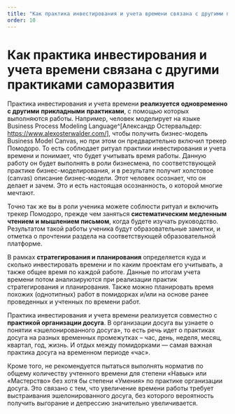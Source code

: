 ```yaml
---
title: "Как практика инвестирования и учета времени связана с другими практиками саморазвития"
order: 10
---
```


# Как практика инвестирования и учета времени связана с другими практиками саморазвития

Практика инвестирования и учета времени **реализуется** **одновременно** **с другими** **прикладными** **практиками**, с помощью которых выполняются работы. Например, человек моделирует на языке Business Process Modeling Language^[Александр Остервальдер: <https://www.alexosterwalder.com/>], чтобы получить бизнес-модель Business Model Canvas, но при этом он предварительно включил трекер Помодоро. То есть соблюдает ритуал практики инвестирования и учета времени и понимает, что будет учитывать время работы. Данную работу он будет выполнять в роли бизнесмена, по соответствующей практике бизнес-моделирования, и в результате получит холстовое (canvas) описание бизнес-модели. Этот человек осознает, что он делает и зачем. Это и есть настоящая осознанность, о которой многие мечтают.

Точно так же вы в роли ученика можете соблюсти ритуал и включить трекер Помодоро, прежде чем заняться **систематическим медленным чтением и мышлением письмом**, когда будете изучать руководство. Результатом такой работы ученика будут образовательные заметки, и отметка о прочтении раздела на соответствующей образовательной платформе.

В рамках **стратегирования и планирования** определяется куда и сколько инвестировать времени и по каким проектам его учитывать, а также общее время по каждой работе. Данные по итогам учета времени потом анализируются при реализации практик стратегирования и планирования. Также можно планировать время похожих (однотипных) работ в помидорках и/или на основе ранее проведенных и учтенных по времени работ.

Практика инвестирования и учета времени реализуется совместно с **практикой организации досуга**. В организации досуга вы узнаете о понятии «эшелонированного досуга», то есть речь идет о практиках досуга на разных временных промежутках – час, день, неделя, месяц, квартал, год, жизнь. И отдых между помидорками — самая важная практика досуга на временном периоде «час».

Кроме того, не рекомендуется пытаться выполнять норматив по общему количеству учтенного времени для степени «Навык» или «Мастерство» без хотя бы степени «Умения» по практике организации досуга. Это связано с тем, что увеличение времени работы требует выстраивания эшелонированного досуга, без которого вероятность получить выгорание и депрессию значительно увеличивается.